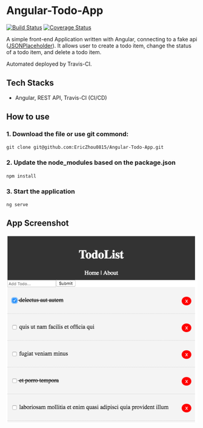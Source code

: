 # Angular-Todo-App

[![Build Status](https://travis-ci.org/EricZhou0815/Angular-Todo-App.svg?branch=master)](https://travis-ci.org/EricZhou0815/Angular-Todo-App)
[![Coverage Status](https://coveralls.io/repos/github/EricZhou0815/Angular-Todo-App/badge.svg?branch=master)](https://coveralls.io/github/EricZhou0815/Angular-Todo-App?branch=master)

A simple front-end Application written with Angular, connecting to a fake api ([JSONPlaceholder](https://jsonplaceholder.typicode.com/)). It allows user to create a todo item, change the status of a todo item, and delete a todo item.

Automated deployed by Travis-CI.

## Tech Stacks

- Angular, REST API, Travis-CI (CI/CD)

## How to use

### 1. Download the file or use git commond:

```
git clone git@github.com:EricZhou0815/Angular-Todo-App.git
```

### 2. Update the node_modules based on the package.json

```
npm install
```

### 3. Start the application

```
ng serve
```

## App Screenshot

![UI Screenshot](/doc/angulartodo.png)
